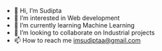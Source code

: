 - 👋 Hi, I’m Sudipta 
- 👀 I’m interested in Web development 
- 🌱 I’m currently learning Machine Learning 
- 💞️ I’m looking to collaborate on Industrial projects 
- 📫 How to reach me imsudiptaa@gmail.com


<!---
imsudiptaa/imsudiptaa is a ✨ special ✨ repository because its `README.md` (this file) appears on your GitHub profile.
You can click the Preview link to take a look at your changes.
--->
